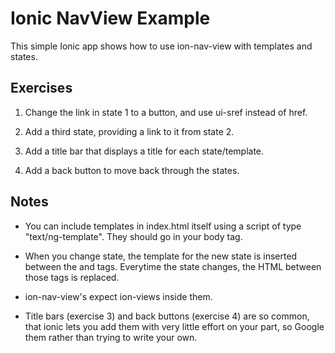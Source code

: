 # Ionic NavView Example
This simple Ionic app shows how to use ion-nav-view with templates and states.


## Exercises
1. Change the link in state 1 to a button, and use ui-sref instead of href.

2. Add a third state, providing a link to it from state 2.

3. Add a title bar that displays a title for each state/template.

4. Add a back button to move back through the states.

## Notes

- You can include templates in index.html itself using a script of type "text/ng-template". They should go in your body tag.

- When you change state, the template for the new state is inserted between the <ion-nav-view> and </ion-nav-view> tags. Everytime the state changes, the HTML between those tags is replaced.

- ion-nav-view's expect ion-views inside them.

- Title bars (exercise 3) and back buttons (exercise 4) are so common, that ionic lets you add them with very little effort on your part, so Google them rather than trying to write your own.
